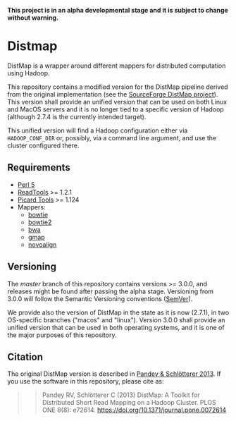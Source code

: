 __This project is in an alpha developmental stage and it is subject to change without warning.__

# Distmap

DistMap is a wrapper around different mappers for distributed computation using Hadoop.

This repository contains a modified version for the DistMap pipeline derived from the original
implementation (see the [SourceForge DistMap project](https://sourceforge.net/projects/distmap/)).
This version shall provide an unified version that can be used on both Linux and MacOS servers
and it is no longer tied to a specific version of Hadoop (although 2.7.4 is the currently intended target).

This unified version will find a Hadoop configuration either via `HADOOP_CONF_DIR` or, possibly,
via a command line argument, and use the cluster configured there.


## Requirements

* [Perl 5](https://dev.perl.org/perl5/)
* [ReadTools](http://magicdgs.github.io/ReadTools/) >= 1.2.1
* [Picard Tools](http://broadinstitute.github.io/picard/) >= 1.124
* Mappers:
  - [bowtie](http://bowtie-bio.sourceforge.net/index.shtml)
  - [bowtie2](http://bowtie-bio.sourceforge.net/bowtie2/index.shtml)
  - [bwa](http://bio-bwa.sourceforge.net/)
  - [gmap](http://research-pub.gene.com/gmap/)
  - [novoalign](http://www.novocraft.com/products/novoalign/)


## Versioning

The _master_ branch of this repository contains versions >= 3.0.0, and releases might be found after
passing the alpha stage. Versioning from 3.0.0 will follow the Semantic Versioning conventions
([SemVer](https://semver.org/)).

We provide also the version of DistMap in the state as it is now (2.7.1), in two OS-specific branches
("macos" and "linux"). Version 3.0.0 shall provide an unified version that can be used in both
operating systems, and it is one of the major purposes of this repository.


## Citation

The original DistMap version is described in [Pandey & Schlötterer 2013](http://journals.plos.org/plosone/article?id=10.1371/journal.pone.0072614).
If you use the software in this repository, please cite as:

>> Pandey RV, Schlötterer C (2013) DistMap: A Toolkit for Distributed Short Read Mapping on a Hadoop Cluster. PLOS ONE 8(8): e72614. https://doi.org/10.1371/journal.pone.0072614
